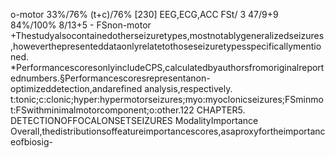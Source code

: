 o-motor 33%/76% (t+c)/76%
[230] EEG,ECG,ACC FSt/ 3 47/9+9 84%/100% 8/13+5 -
FSnon-motor
+Thestudyalsocontainedotherseizuretypes,mostnotablygeneralizedseizures,howeverthepresenteddataonlyrelatetothoseseizuretypesspecificallymentioned.
*PerformancescoresonlyincludeCPS,calculatedbyauthorsfromoriginalreportednumbers.§Performancescoresrepresentanon-optimizeddetection,andarefined
analysis,respectively.
t:tonic;c:clonic;hyper:hypermotorseizures;myo:myoclonicseizures;FSminmot:FSwithminimalmotorcomponent;o:other.122 CHAPTER5. DETECTIONOFFOCALONSETSEIZURES
ModalityImportance
Overall,thedistributionsoffeatureimportancescores,asaproxyfortheimportanceofbiosig-